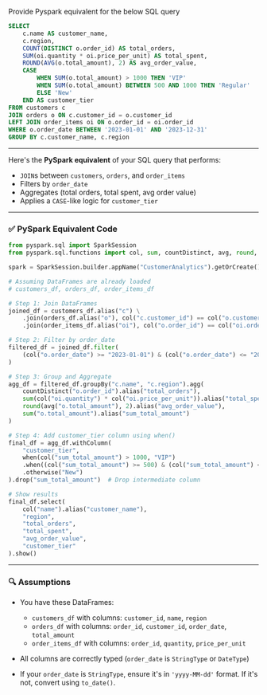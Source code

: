 Provide Pyspark equivalent for the below SQL query
```sql
SELECT 
    c.name AS customer_name,
    c.region,
    COUNT(DISTINCT o.order_id) AS total_orders,
    SUM(oi.quantity * oi.price_per_unit) AS total_spent,
    ROUND(AVG(o.total_amount), 2) AS avg_order_value,
    CASE 
        WHEN SUM(o.total_amount) > 1000 THEN 'VIP'
        WHEN SUM(o.total_amount) BETWEEN 500 AND 1000 THEN 'Regular'
        ELSE 'New'
    END AS customer_tier
FROM customers c
JOIN orders o ON c.customer_id = o.customer_id
LEFT JOIN order_items oi ON o.order_id = oi.order_id
WHERE o.order_date BETWEEN '2023-01-01' AND '2023-12-31'
GROUP BY c.customer_name, c.region
```
---

Here's the **PySpark equivalent** of your SQL query that performs:

* `JOIN`s between `customers`, `orders`, and `order_items`
* Filters by `order_date`
* Aggregates (total orders, total spent, avg order value)
* Applies a `CASE`-like logic for `customer_tier`

---

### ✅ **PySpark Equivalent Code**

```python
from pyspark.sql import SparkSession
from pyspark.sql.functions import col, sum, countDistinct, avg, round, when

spark = SparkSession.builder.appName("CustomerAnalytics").getOrCreate()

# Assuming DataFrames are already loaded
# customers_df, orders_df, order_items_df

# Step 1: Join DataFrames
joined_df = customers_df.alias("c") \
    .join(orders_df.alias("o"), col("c.customer_id") == col("o.customer_id")) \
    .join(order_items_df.alias("oi"), col("o.order_id") == col("oi.order_id"), how="left")

# Step 2: Filter by order_date
filtered_df = joined_df.filter(
    (col("o.order_date") >= "2023-01-01") & (col("o.order_date") <= "2023-12-31")
)

# Step 3: Group and Aggregate
agg_df = filtered_df.groupBy("c.name", "c.region").agg(
    countDistinct("o.order_id").alias("total_orders"),
    sum(col("oi.quantity") * col("oi.price_per_unit")).alias("total_spent"),
    round(avg("o.total_amount"), 2).alias("avg_order_value"),
    sum("o.total_amount").alias("sum_total_amount")
)

# Step 4: Add customer_tier column using when()
final_df = agg_df.withColumn(
    "customer_tier",
    when(col("sum_total_amount") > 1000, "VIP")
    .when((col("sum_total_amount") >= 500) & (col("sum_total_amount") <= 1000), "Regular")
    .otherwise("New")
).drop("sum_total_amount")  # Drop intermediate column

# Show results
final_df.select(
    col("name").alias("customer_name"),
    "region",
    "total_orders",
    "total_spent",
    "avg_order_value",
    "customer_tier"
).show()
```

---

### 🔍 Assumptions

* You have these DataFrames:

  * `customers_df` with columns: `customer_id`, `name`, `region`
  * `orders_df` with columns: `order_id`, `customer_id`, `order_date`, `total_amount`
  * `order_items_df` with columns: `order_id`, `quantity`, `price_per_unit`
* All columns are correctly typed (`order_date` is `StringType` or `DateType`)
* If your `order_date` is `StringType`, ensure it's in `'yyyy-MM-dd'` format. If it's not, convert using `to_date()`.
